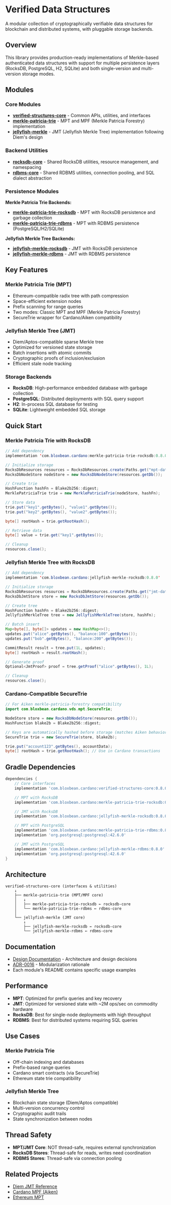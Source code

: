 # Verified Data Structures

A modular collection of cryptographically verifiable data structures for blockchain and distributed systems, with pluggable storage backends.

## Overview

This library provides production-ready implementations of Merkle-based authenticated data structures with support for multiple persistence layers (RocksDB, PostgreSQL, H2, SQLite) and both single-version and multi-version storage modes.

## Modules

### Core Modules

- **[verified-structures-core](verified-structures-core/)** - Common APIs, utilities, and interfaces
- **[merkle-patricia-trie](merkle-patricia-trie/)** - MPT and MPF (Merkle Patricia Forestry) implementation
- **[jellyfish-merkle](jellyfish-merkle/)** - JMT (Jellyfish Merkle Tree) implementation following Diem's design

### Backend Utilities

- **[rocksdb-core](rocksdb-core/)** - Shared RocksDB utilities, resource management, and namespacing
- **[rdbms-core](rdbms-core/)** - Shared RDBMS utilities, connection pooling, and SQL dialect abstraction

### Persistence Modules

**Merkle Patricia Trie Backends:**
- **[merkle-patricia-trie-rocksdb](merkle-patricia-trie-rocksdb/)** - MPT with RocksDB persistence and garbage collection
- **[merkle-patricia-trie-rdbms](merkle-patricia-trie-rdbms/)** - MPT with RDBMS persistence (PostgreSQL/H2/SQLite)

**Jellyfish Merkle Tree Backends:**
- **[jellyfish-merkle-rocksdb](jellyfish-merkle-rocksdb/)** - JMT with RocksDB persistence
- **[jellyfish-merkle-rdbms](jellyfish-merkle-rdbms/)** - JMT with RDBMS persistence

## Key Features

### Merkle Patricia Trie (MPT)
- Ethereum-compatible radix tree with path compression
- Space-efficient extension nodes
- Prefix scanning for range queries
- Two modes: Classic MPT and MPF (Merkle Patricia Forestry)
- SecureTrie wrapper for Cardano/Aiken compatibility

### Jellyfish Merkle Tree (JMT)
- Diem/Aptos-compatible sparse Merkle tree
- Optimized for versioned state storage
- Batch insertions with atomic commits
- Cryptographic proofs of inclusion/exclusion
- Efficient stale node tracking

### Storage Backends
- **RocksDB**: High-performance embedded database with garbage collection
- **PostgreSQL**: Distributed deployments with SQL query support
- **H2**: In-process SQL database for testing
- **SQLite**: Lightweight embedded SQL storage

## Quick Start

### Merkle Patricia Trie with RocksDB

```java
// Add dependency
implementation 'com.bloxbean.cardano:merkle-patricia-trie-rocksdb:0.8.0'

// Initialize storage
RocksDbResources resources = RocksDbResources.create(Paths.get("mpt-data"));
RocksDbNodeStore nodeStore = new RocksDbNodeStore(resources.getDb());

// Create trie
HashFunction hashFn = Blake2b256::digest;
MerklePatriciaTrie trie = new MerklePatriciaTrie(nodeStore, hashFn);

// Store data
trie.put("key1".getBytes(), "value1".getBytes());
trie.put("key2".getBytes(), "value2".getBytes());

byte[] rootHash = trie.getRootHash();

// Retrieve data
byte[] value = trie.get("key1".getBytes());

// Cleanup
resources.close();
```

### Jellyfish Merkle Tree with RocksDB

```java
// Add dependency
implementation 'com.bloxbean.cardano:jellyfish-merkle-rocksdb:0.8.0'

// Initialize storage
RocksDbResources resources = RocksDbResources.create(Paths.get("jmt-data"));
RocksDbJmtStore store = new RocksDbJmtStore(resources.getDb());

// Create tree
HashFunction hashFn = Blake2b256::digest;
JellyfishMerkleTree tree = new JellyfishMerkleTree(store, hashFn);

// Batch insert
Map<byte[], byte[]> updates = new HashMap<>();
updates.put("alice".getBytes(), "balance:100".getBytes());
updates.put("bob".getBytes(), "balance:200".getBytes());

CommitResult result = tree.put(1L, updates);
byte[] rootHash = result.rootHash();

// Generate proof
Optional<JmtProof> proof = tree.getProof("alice".getBytes(), 1L);

// Cleanup
resources.close();
```

### Cardano-Compatible SecureTrie

```java
// For Aiken merkle-patricia-forestry compatibility
import com.bloxbean.cardano.vds.mpt.SecureTrie;

NodeStore store = new RocksDbNodeStore(resources.getDb());
HashFunction blake2b = Blake2b256::digest;

// Keys are automatically hashed before storage (matches Aiken behavior)
SecureTrie trie = new SecureTrie(store, blake2b);

trie.put("account123".getBytes(), accountData);
byte[] rootHash = trie.getRootHash(); // Use in Cardano transactions
```

## Gradle Dependencies

```gradle
dependencies {
    // Core interfaces
    implementation 'com.bloxbean.cardano:verified-structures-core:0.8.0'

    // MPT with RocksDB
    implementation 'com.bloxbean.cardano:merkle-patricia-trie-rocksdb:0.8.0'

    // JMT with RocksDB
    implementation 'com.bloxbean.cardano:jellyfish-merkle-rocksdb:0.8.0'

    // MPT with PostgreSQL
    implementation 'com.bloxbean.cardano:merkle-patricia-trie-rdbms:0.8.0'
    implementation 'org.postgresql:postgresql:42.6.0'

    // JMT with PostgreSQL
    implementation 'com.bloxbean.cardano:jellyfish-merkle-rdbms:0.8.0'
    implementation 'org.postgresql:postgresql:42.6.0'
}
```

## Architecture

```
verified-structures-core (interfaces & utilities)
    ↓
    ├── merkle-patricia-trie (MPT/MPF core)
    │   ↓
    │   ├── merkle-patricia-trie-rocksdb ← rocksdb-core
    │   └── merkle-patricia-trie-rdbms ← rdbms-core
    │
    └── jellyfish-merkle (JMT core)
        ↓
        ├── jellyfish-merkle-rocksdb ← rocksdb-core
        └── jellyfish-merkle-rdbms ← rdbms-core
```

## Documentation

- [Design Documentation](docs/) - Architecture and design decisions
- [ADR-0016](../ADR-0016-verified-structures-modularization.md) - Modularization rationale
- Each module's README contains specific usage examples

## Performance

- **MPT**: Optimized for prefix queries and key recovery
- **JMT**: Optimized for versioned state with ~2M ops/sec on commodity hardware
- **RocksDB**: Best for single-node deployments with high throughput
- **RDBMS**: Best for distributed systems requiring SQL queries

## Use Cases

### Merkle Patricia Trie
- Off-chain indexing and databases
- Prefix-based range queries
- Cardano smart contracts (via SecureTrie)
- Ethereum state trie compatibility

### Jellyfish Merkle Tree
- Blockchain state storage (Diem/Aptos compatible)
- Multi-version concurrency control
- Cryptographic audit trails
- State synchronization between nodes

## Thread Safety

- **MPT/JMT Core**: NOT thread-safe, requires external synchronization
- **RocksDB Stores**: Thread-safe for reads, writes need coordination
- **RDBMS Stores**: Thread-safe via connection pooling

## Related Projects

- [Diem JMT Reference](https://github.com/diem/diem/tree/main/storage/jellyfish-merkle)
- [Cardano MPF (Aiken)](https://github.com/aiken-lang/merkle-patricia-forestry)
- [Ethereum MPT](https://ethereum.org/en/developers/docs/data-structures-and-encoding/patricia-merkle-trie/)
